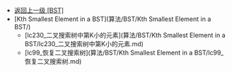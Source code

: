 - [返回上一级 [BST]](算法/BST/)
- [Kth Smallest Element in a BST](算法/BST/Kth Smallest Element in a BST/)
  - [lc230_二叉搜索树中第K小的元素](算法/BST/Kth Smallest Element in a BST/lc230_二叉搜索树中第K小的元素.md)
  - [lc99_恢复二叉搜索树](算法/BST/Kth Smallest Element in a BST/lc99_恢复二叉搜索树.md)
